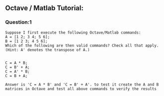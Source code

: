 ## Octave / Matlab Tutorial:
### Question:1

    Suppose I first execute the following Octave/Matlab commands:
    A = [1 2; 3 4; 5 6];
    B = [1 2 3; 4 5 6];
    Which of the following are then valid commands? Check all that apply. (Hint: A' denotes the transpose of A.)


    C = A * B;
    C = B' + A;
    C = A' * B;
    C = B + A;
    
    Answer is 'C = A * B' and 'C = B' + A'. to test it create the A and B matrices in Octave and test all above commands to verify the results

